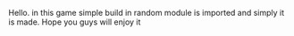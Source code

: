 Hello. in this game simple build in random module is imported and simply it is made.
Hope you guys will enjoy it
